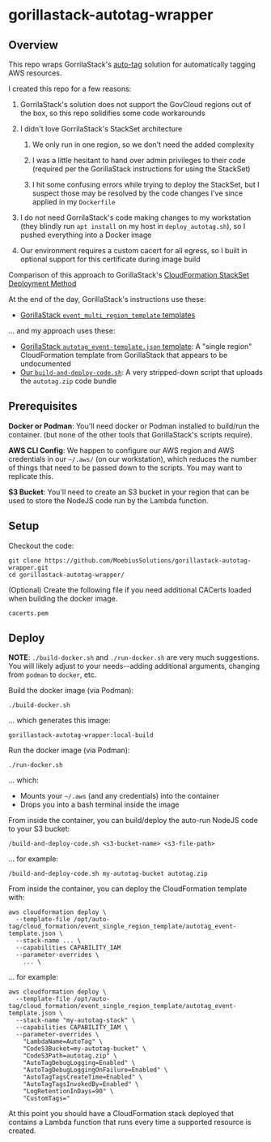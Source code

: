 gorillastack-autotag-wrapper
================

Overview
----------------

This repo wraps GorrilaStack's [auto-tag](https://github.com/GorillaStack/auto-tag/)
solution for automatically tagging AWS resources.

I created this repo for a few reasons:

1. GorrilaStack's solution does not support the GovCloud regions out of the box,
   so this repo solidifies some code workarounds

2. I didn't love GorrilaStack's StackSet architecture

    1. We only run in one region, so we don't need the added complexity

    2. I was a little hesitant to hand over admin privileges to their code
       (required per the GorillaStack instructions for using the StackSet)

    3. I hit some confusing errors while trying to deploy the StackSet,
       but I suspect those may be resolved by the code changes I've since applied in
       my `Dockerfile`

3. I do not need GorrilaStack's code making changes to my workstation
   (they blindly run `apt install` on my host in `deploy_autotag.sh`),
   so I pushed everything into a Docker image

4. Our environment requires a custom cacert for all egress,
   so I built in optional support for this certificate during image build

Comparison of this approach to GorillaStack's 
[CloudFormation StackSet Deployment Method](https://github.com/GorillaStack/auto-tag/blob/master/STACKSET.md)

At the end of the day, GorillaStack's instructions use these:

* [GorillaStack `event_multi_region_template` templates](https://github.com/GorillaStack/auto-tag/tree/master/cloud_formation/event_multi_region_template)

... and my approach uses these:

* [GorillaStack `autotag_event-template.json` template](https://github.com/GorillaStack/auto-tag/blob/master/cloud_formation/event_single_region_template/autotag_event-template.json):
  A "single region" CloudFormation template from GorillaStack that appears to be undocumented
* [Our `build-and-deploy-code.sh`](build-and-deploy-code.sh):
  A very stripped-down script that uploads the `autotag.zip` code bundle


Prerequisites
----------------

**Docker or Podman**: You'll need docker or Podman installed to build/run the container.
(but none of the other tools that GorillaStack's scripts require).

**AWS CLI Config**: We happen to configure our AWS region and AWS credentials in our
`~/.aws/` (on our workstation),
which reduces the number of things that need to be passed down to the scripts.
You may want to replicate this.

**S3 Bucket**: You'll need to create an S3 bucket in your region that can be used to
store the NodeJS code run by the Lambda function.


Setup
----------------

Checkout the code:

    git clone https://github.com/MoebiusSolutions/gorillastack-autotag-wrapper.git
    cd gorillastack-autotag-wrapper/

(Optional) Create the following file if you need additional CACerts loaded when building the docker image.

    cacerts.pem


Deploy
----------------

**NOTE**: `./build-docker.sh` and `./run-docker.sh` are very much suggestions.
You will likely adjust to your needs--adding additional arguments,
changing from `podman` to `docker`, etc.

Build the docker image (via Podman):

    ./build-docker.sh

... which generates this image:

    gorillastack-autotag-wrapper:local-build

Run the docker image (via Podman):

    ./run-docker.sh

... which:

* Mounts your `~/.aws` (and any credentials) into the container
* Drops you into a bash terminal inside the image

From inside the container, you can build/deploy the auto-run NodeJS code to your S3 bucket:

    /build-and-deploy-code.sh <s3-bucket-name> <s3-file-path>

... for example:

    /build-and-deploy-code.sh my-autotag-bucket autotag.zip

From inside the container, you can deploy the CloudFormation template with:

    aws cloudformation deploy \
      --template-file /opt/auto-tag/cloud_formation/event_single_region_template/autotag_event-template.json \
      --stack-name ... \
      --capabilities CAPABILITY_IAM
      --parameter-overrides \
        ... \

... for example:

    aws cloudformation deploy \
      --template-file /opt/auto-tag/cloud_formation/event_single_region_template/autotag_event-template.json \
      --stack-name "my-autotag-stack" \
      --capabilities CAPABILITY_IAM \
      --parameter-overrides \
        "LambdaName=AutoTag" \
        "CodeS3Bucket=my-autotag-bucket" \
        "CodeS3Path=autotag.zip" \
        "AutoTagDebugLogging=Enabled" \
        "AutoTagDebugLoggingOnFailure=Enabled" \
        "AutoTagTagsCreateTime=Enabled" \
        "AutoTagTagsInvokedBy=Enabled" \
        "LogRetentionInDays=90" \
        "CustomTags="

At this point you should have a CloudFormation stack deployed that contains
a Lambda function that runs every time a supported resource is created.
